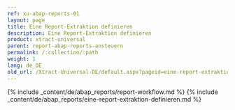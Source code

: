 ```yaml
---
ref: xu-abap-reports-01
layout: page
title: Eine Report-Extraktion definieren
description: Eine Report-Extraktion definieren
product: xtract-universal
parent: report-abap-reports-ansteuern
permalink: /:collection/:path
weight: 1
lang: de_DE
old_url: /Xtract-Universal-DE/default.aspx?pageid=eine-report-extraktion-definieren
---
```

{% include _content/de/abap_reports/report-workflow.md %}
{% include _content/de/abap_reports/eine-report-extraktion-definieren.md %}
